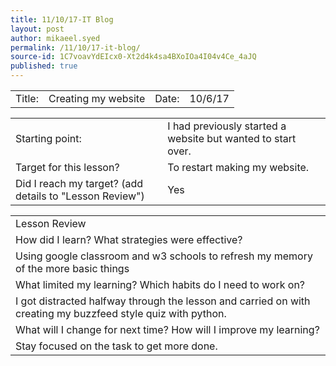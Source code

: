 ```yaml
---
title: 11/10/17-IT Blog
layout: post
author: mikaeel.syed
permalink: /11/10/17-it-blog/
source-id: 1C7voavYdEIcx0-Xt2d4k4sa4BXoIOa4I04v4Ce_4aJQ
published: true
---
```

<table>
  <tr>
    <td>Title:  </td>
    <td>Creating my website</td>
    <td> Date:  </td>
    <td>10/6/17</td>
  </tr>
</table>


<table>
  <tr>
    <td>Starting point:</td>
    <td>I had previously started a website but wanted to start over.</td>
  </tr>
  <tr>
    <td>Target for this lesson?</td>
    <td>To restart making my website.</td>
  </tr>
  <tr>
    <td>Did I reach my target? 
(add details to "Lesson Review")</td>
    <td>Yes</td>
  </tr>
</table>


<table>
  <tr>
    <td>Lesson Review</td>
  </tr>
  <tr>
    <td>How did I learn? What strategies were effective? </td>
  </tr>
  <tr>
    <td>Using google classroom and w3 schools to refresh my memory of the more basic things</td>
  </tr>
  <tr>
    <td>What limited my learning? Which habits do I need to work on? </td>
  </tr>
  <tr>
    <td>I got distracted halfway through the lesson and carried on with creating my buzzfeed style quiz with python.</td>
  </tr>
  <tr>
    <td>What will I change for next time? How will I improve my learning?</td>
  </tr>
  <tr>
    <td>Stay focused on the task to get more done.</td>
  </tr>
</table>


